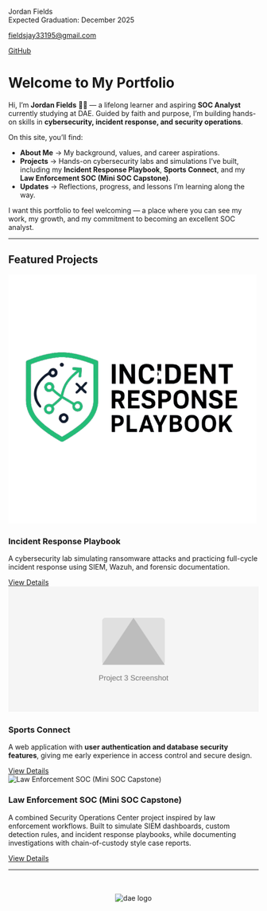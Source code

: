 Jordan Fields  
Expected Graduation: December 2025  

<div class="contact-info">
  <p><i class="fas fa-envelope"></i> <a href="mailto:fieldsjay33195@gmail.com">fieldsjay33195@gmail.com</a></p>
  <p><i class="fab fa-github"></i> <a href="https://github.com/sitdownwithme" target="_blank">GitHub</a></p>
</div>

# Welcome to My Portfolio  

Hi, I’m **Jordan Fields** 👋🏾 — a lifelong learner and aspiring **SOC Analyst** currently studying at DAE. Guided by faith and purpose, I’m building hands-on skills in **cybersecurity, incident response, and security operations**.  

On this site, you’ll find:  
- **About Me** → My background, values, and career aspirations.  
- **Projects** → Hands-on cybersecurity labs and simulations I’ve built, including my **Incident Response Playbook**, **Sports Connect**, and my **Law Enforcement SOC (Mini SOC Capstone)**.  
- **Updates** → Reflections, progress, and lessons I’m learning along the way.  

I want this portfolio to feel welcoming — a place where you can see my work, my growth, and my commitment to becoming an excellent SOC analyst.  

---

## Featured Projects  

<div class="project-card">
  <img src="assets/img/incident_response_playbook.png" alt="Incident Response Playbook" />
  <h3>Incident Response Playbook</h3>
  <p>A cybersecurity lab simulating ransomware attacks and practicing full-cycle incident response using SIEM, Wazuh, and forensic documentation.</p>
  <a href="/projects/#Incident Response PlayBook" class="btn btn--primary">View Details</a>
</div>

<div class="project-card">
  <img src="assets/img/project3-placeholder.jpg.svg" alt="Sports Connect" />
  <h3>Sports Connect</h3>
  <p>A web application with <strong>user authentication and database security features</strong>, giving me early experience in access control and secure design.</p>
  <a href="/projects/#Sports Connect" class="btn btn--primary">View Details</a>
</div>

<div class="project-card">
  <img src="assets/img/law_enforcement_soc.png" alt="Law Enforcement SOC (Mini SOC Capstone)" />
  <h3>Law Enforcement SOC (Mini SOC Capstone)</h3>
  <p>A combined Security Operations Center project inspired by law enforcement workflows. Built to simulate SIEM dashboards, custom detection rules, and incident response playbooks, while documenting investigations with chain-of-custody style case reports.</p>
  <a href="/projects/#Law Enforcement SOC Capstone" class="btn btn--primary">View Details</a>
</div>

---

<div style="text-align: center; margin-top: 3rem;">
  <img src="assets/img/dae.png" alt="dae logo" style="max-width: 150px; height: auto;">
</div>
